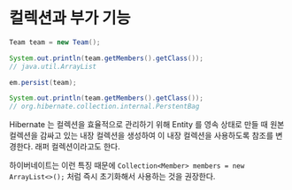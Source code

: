 # 컬렉션과 부가 기능

```java
Team team = new Team();

System.out.println(team.getMembers().getClass());
// java.util.ArrayList

em.persist(team);

System.out.println(team.getMembers().getClass());
// org.hibernate.collection.internal.PerstentBag
```

Hibernate 는 컬렉션을 효율적으로 관리하기 위해 Entity 를 영속 상태로 만들 때 원본 컬렉션을 감싸고 있는 내장 컬렉션을 생성하여 이 내장 컬렉션을 사용하도록 참조를 변경한다. 래퍼 컬렉션이라고도 한다.

하이버네이트는 이런 특징 때문에 `Collection<Member> members = new ArrayList<>();` 처럼 즉시 초기화해서 사용하는 것을 권장한다.